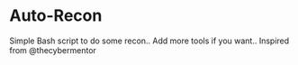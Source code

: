 # Auto-Recon
Simple Bash script to do some recon..
Add more tools if you want..
Inspired from @thecybermentor
